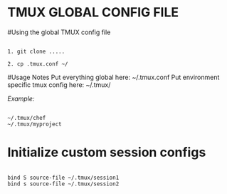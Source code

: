 TMUX GLOBAL CONFIG FILE
========================

#Using the global TMUX config file
<pre><code>
1. git clone .....

2. cp .tmux.conf ~/
</pre></code>


#Usage Notes
Put everything global here:  ~/.tmux.conf
Put environment specific tmux config here:  ~/.tmux/<purposename>

*Example:*  
<pre><code>
~/.tmux/chef
~/.tmux/myproject
</pre></code>

# Initialize custom session configs
<pre><code>
bind S source-file ~/.tmux/session1
bind s source-file ~/.tmux/session2
</pre></code>



